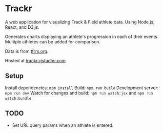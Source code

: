 # Trackr

A web application for visualizing Track & Field athlete data. Using Node.js,
React, and D3.js.

Generates charts displaying an athlete's progression in each of their events.
Multiple athletes can be added for comparison.

Data is from [tfrrs.org](https://tfrrs.org).

Hosted at [trackr.cjstadler.com](http://trackr.cjstadler.com).

## Setup
Install dependencies: `npm install`
Build: `npm run build`
Development server: `npm run dev`
Watch for changes and build: `npm run watch:jsx` and `npm run watch:bundle`.

## TODO
- Set URL query params when an athlete is entered.
